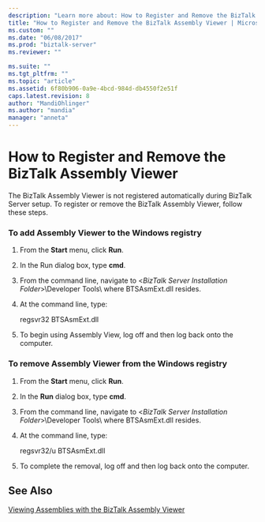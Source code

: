 ```yaml
---
description: "Learn more about: How to Register and Remove the BizTalk Assembly Viewer"
title: "How to Register and Remove the BizTalk Assembly Viewer | Microsoft Docs"
ms.custom: ""
ms.date: "06/08/2017"
ms.prod: "biztalk-server"
ms.reviewer: ""

ms.suite: ""
ms.tgt_pltfrm: ""
ms.topic: "article"
ms.assetid: 6f80b906-0a9e-4bcd-984d-db4550f2e51f
caps.latest.revision: 8
author: "MandiOhlinger"
ms.author: "mandia"
manager: "anneta"
---
```

# How to Register and Remove the BizTalk Assembly Viewer
The BizTalk Assembly Viewer is not registered automatically during BizTalk Server setup. To register or remove the BizTalk Assembly Viewer, follow these steps.  
  
### To add Assembly Viewer to the Windows registry  
  
1.  From the **Start** menu, click **Run**.  
  
2.  In the Run dialog box, type **cmd**.  
  
3.  From the command line, navigate to \<*BizTalk Server Installation Folder*\>\Developer Tools\ where BTSAsmExt.dll resides.  
  
4.  At the command line, type:  
  
     regsvr32 BTSAsmExt.dll  
  
5.  To begin using Assembly View, log off and then log back onto the computer.  
  
### To remove Assembly Viewer from the Windows registry  
  
1.  From the **Start** menu, click **Run**.  
  
2.  In the **Run** dialog box, type **cmd**.  
  
3.  From the command line, navigate to \<*BizTalk Server Installation Folder*\>\Developer Tools\ where BTSAsmExt.dll resides.  
  
4.  At the command line, type:  
  
     regsvr32/u BTSAsmExt.dll  
  
5.  To complete the removal, log off and then log back onto the computer.  
  
## See Also  
 [Viewing Assemblies with the BizTalk Assembly Viewer](../core/viewing-assemblies-with-the-biztalk-assembly-viewer.md)
